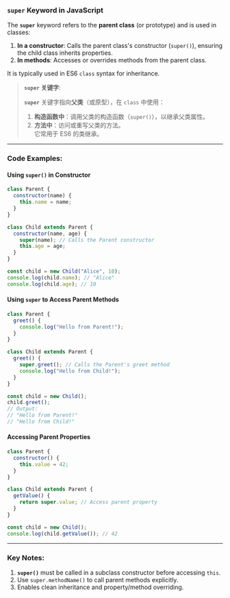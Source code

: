 ### `super` Keyword in JavaScript

<audio src="..\..\mp3\The __`super`__.mp3"></audio>

The **`super`** keyword refers to the **parent class** (or prototype) and is used in classes:  

1. **In a constructor**: Calls the parent class's constructor (`super()`), ensuring the child class inherits properties.  
2. **In methods**: Accesses or overrides methods from the parent class.  

It is typically used in ES6 `class` syntax for inheritance.

> **`super` 关键字**:
>
> <audio src="..\..\mp3\`super` 关键字指向父类.mp3"></audio>
>
> **`super`** 关键字指向**父类**（或原型），在 `class` 中使用：  
>
> 1. **构造函数中**：调用父类的构造函数（`super()`），以继承父类属性。  
> 2. **方法中**：访问或重写父类的方法。  
> 它常用于 ES6 的类继承。

---

### Code Examples:

<audio src="..\..\mp3\这段代码展示了 JavaScr (12).mp3"></audio>

#### **Using `super()` in Constructor**
```javascript
class Parent {
  constructor(name) {
    this.name = name;
  }
}

class Child extends Parent {
  constructor(name, age) {
    super(name); // Calls the Parent constructor
    this.age = age;
  }
}

const child = new Child("Alice", 10);
console.log(child.name); // "Alice"
console.log(child.age); // 10
```

#### **Using `super` to Access Parent Methods**
```javascript
class Parent {
  greet() {
    console.log("Hello from Parent!");
  }
}

class Child extends Parent {
  greet() {
    super.greet(); // Calls the Parent's greet method
    console.log("Hello from Child!");
  }
}

const child = new Child();
child.greet();
// Output:
// "Hello from Parent!"
// "Hello from Child!"
```

#### **Accessing Parent Properties**
```javascript
class Parent {
  constructor() {
    this.value = 42;
  }
}

class Child extends Parent {
  getValue() {
    return super.value; // Access parent property
  }
}

const child = new Child();
console.log(child.getValue()); // 42
```

---

### Key Notes:
1. **`super()`** must be called in a subclass constructor before accessing `this`.  
2. Use `super.methodName()` to call parent methods explicitly.  
3. Enables clean inheritance and property/method overriding.